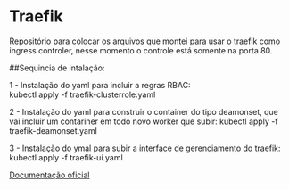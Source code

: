 # Traefik
Repositório para colocar os arquivos que montei para usar o traefik como ingress controler, nesse momento o controle está somente na porta 80.

##Sequincia de intalação:

1 - Instalação do yaml para incluir a regras RBAC: <br > 
kubectl apply -f traefik-clusterrole.yaml

2 - Instalação do yaml para construir o container do tipo deamonset, que vai incluir um contariner em todo novo worker que subir:
kubectl apply -f traefik-deamonset.yaml

3 - Instalação do ymal para subir a interface de gerenciamento do traefik:
kubectl apply -f traefik-ui.yaml

[Documentação oficial](https://doc.traefik.io/ "Clique e acesse agora!")
